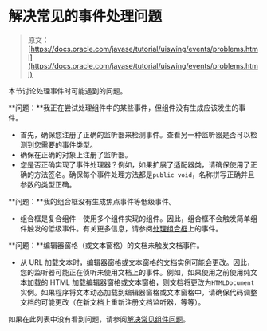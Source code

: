 # 解决常见的事件处理问题

> 原文： [https://docs.oracle.com/javase/tutorial/uiswing/events/problems.html](https://docs.oracle.com/javase/tutorial/uiswing/events/problems.html)

本节讨论处理事件时可能遇到的问题。

**问题：**我正在尝试处理组件中的某些事件，但组件没有生成应该发生的事件。

*   首先，确保您注册了正确的监听器来检测事件。查看另一种监听器是否可以检测到您需要的事件类型。
*   确保在正确的对象上注册了监听器。
*   您是否正确实现了事件处理器？例如，如果扩展了适配器类，请确保使用了正确的方法签名。确保每个事件处理方法都是`public void`，名称拼写正确并且参数的类型正确。

**问题：**我的组合框没有生成焦点事件等低级事件。

*   组合框是复合组件 - 使用多个组件实现的组件。因此，组合框不会触发简单组件触发的低级事件。有关更多信息，请参阅[处理组合框](../components/combobox.html#listeners)上的事件。

**问题：**编辑器窗格（或文本窗格）的文档未触发文档事件。

*   从 URL 加载文本时，编辑器窗格或文本窗格的文档实例可能会更改。因此，您的监听器可能正在侦听未使用文档上的事件。例如，如果使用之前使用纯文本加载的 HTML 加载编辑器窗格或文本窗格，则文档将更改为`HTMLDocument`实例。如果程序将文本动态加载到编辑器窗格或文本窗格中，请确保代码调整文档的可能更改（在新文档上重新注册文档监听器，等等）。

如果在此列表中没有看到问题，请参阅[解决常见组件问题](../components/problems.html)。